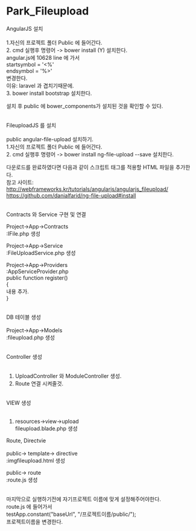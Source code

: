 # Park_Fileupload

AngularJS 설치<br><br>
1.자신의 프로젝트 폴더 Public 에 들어간다.<br>
2. cmd 실행후 명령어 -> bower install (Y) 설치한다.<br>
   angular.js에 10628 line 에 가서<br> 
   startsymbol = '<%'<br>
   endsymbol = '%>'<br>
   변경한다. <br>
이유: laravel 과 겹치기때문에.<br>
3. bower install bootstrap 설치한다.<br>

설치 후 public 에 bower_components가 설치된 것을 확인할 수 있다. <br><br>


FileuploadJS 를 설치 <br><br>
public angular-file-upload 설치하기.<br>
1.자신의 프로젝트 폴더 Public 에 들어간다.<br>
2. cmd 실행후 명령어 -> bower install ng-file-upload --save 설치한다. <br>  

다운로드를 완료하였다면 다음과 같이 스크립트 태그를 적용할 HTML 파일을 추가한다.<br>
참고 사이트:<br> 
http://webframeworks.kr/tutorials/angularjs/angularjs_fileupload/ <br>
https://github.com/danialfarid/ng-file-upload#install <br><br>



Contracts 와 Service 구현 및 연결<br>

Project->App->Contracts <br>
:IFile.php 생성 <br>

Project->App->Service<br>
:FileUploadService.php 생성 <br>

Project->App->Providers <br>
:AppServiceProvider.php  <br>
 public function register() <br>
 { <br>
  내용 추가. <br>
 } <br><br>


DB 테이블 생성<br><br>
Project->App->Models <br>
:fileupload.php 생성<br><br>


Controller 생성<br><br>
1. UploadController 와 ModuleController 생성.<br>
2. Route 연결 시켜줄것.<br><br>


VIEW 생성 <br><br>
1. resources->view->upload <br>
   fileupload.blade.php 생성 <br>


Route, Directvie  <br> <br>
public-> template-> directive <br>
:imgfileupload.html 생성 <br>

public-> route <br>
:route.js 생성<br> <br>


마지막으로 실행하기전에 자기프로젝트 이름에 맞게 설정해주어야한다. <br>
route.js 에 들어가서  <br>
testApp.constant("baseUrl", "/프로젝트이름/public/"); <br>
프로젝트이름을 변경한다.  <br> <br> 












